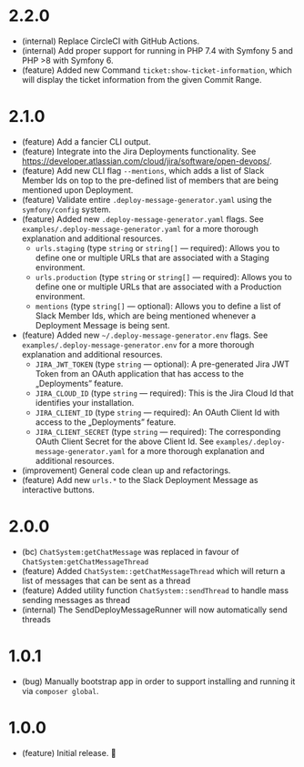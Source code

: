 2.2.0
=====

*   (internal) Replace CircleCI with GitHub Actions.
*   (internal) Add proper support for running in PHP 7.4 with Symfony 5 and PHP >8 with Symfony 6.
*   (feature) Added new Command `ticket:show-ticket-information`, which will display the ticket information from the given Commit Range.


2.1.0
=====

*   (feature) Add a fancier CLI output.
*   (feature) Integrate into the Jira Deployments functionality. See https://developer.atlassian.com/cloud/jira/software/open-devops/.
*   (feature) Add new CLI flag `--mentions`, which adds a list of Slack Member Ids on top to the pre-defined list of members that are being mentioned upon Deployment. 
*   (feature) Validate entire `.deploy-message-generator.yaml` using the `symfony/config` system.
*   (feature) Added new `.deploy-message-generator.yaml` flags. See `examples/.deploy-message-generator.yaml` for a more thorough explanation and additional resources.
    - `urls.staging` (type `string` or  `string[]` — required): Allows you to define one or multiple URLs that are associated with a Staging environment.
    - `urls.production` (type `string` or  `string[]` — required): Allows you to define one or multiple URLs that are associated with a Production environment.
    - `mentions` (type `string[]` — optional): Allows you to define a list of Slack Member Ids, which are being mentioned whenever a Deployment Message is being sent.
*   (feature) Added new `~/.deploy-message-generator.env` flags. See `examples/.deploy-message-generator.env` for a more thorough explanation and additional resources.
    - `JIRA_JWT_TOKEN` (type `string` — optional): A pre-generated Jira JWT Token from an OAuth application that has access to the „Deployments” feature.
    - `JIRA_CLOUD_ID` (type `string` — required): This is the Jira Cloud Id that identifies your installation.
    - `JIRA_CLIENT_ID` (type `string` — required): An OAuth Client Id with access to the „Deployments” feature.
    - `JIRA_CLIENT_SECRET` (type `string` — required): The corresponding OAuth Client Secret for the above Client Id.
      See `examples/.deploy-message-generator.yaml` for a more thorough explanation and additional resources.
*   (improvement) General code clean up and refactorings.
*   (feature) Add new `urls.*` to the Slack Deployment Message as interactive buttons.


2.0.0
======

*   (bc) `ChatSystem:getChatMessage` was replaced in favour of `ChatSystem:getChatMessageThread`
*   (feature) Added `ChatSystem::getChatMessageThread` which will return a list of messages that can be sent as a thread
*   (feature) Added utility function `ChatSystem::sendThread` to handle mass sending messages as thread
*   (internal) The SendDeployMessageRunner will now automatically send threads


1.0.1
=====

*   (bug) Manually bootstrap app in order to support installing and running it via `composer global`.


1.0.0
=====

*   (feature) Initial release. 🙌
